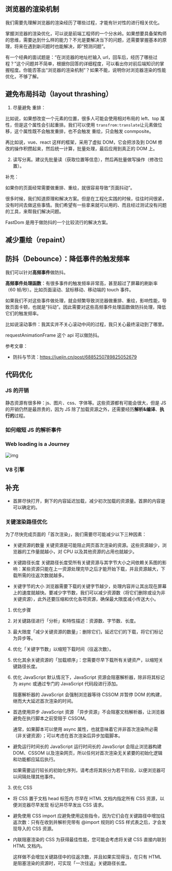 ## 浏览器的渲染机制

我们需要先理解浏览器的渲染经历了哪些过程，才能有针对性的进行相关优化。

掌握浏览器的渲染优化，可以说是前端工程师的一个分水岭。如果想要具备架构师的思维，需要达到什么样的能力？不光是要解决当下的问题，还需要掌握基本的原理，将来在遇到新问题时也能解决，即“预测问题”。

有一个经典的面试题是：“在浏览器的地址栏输入 url，回车后，经历了哪些过程？”这个问题并不简单，根据你回答的详细程度，可以看出你对前后端知识的掌握程度。你能否答出“浏览器的渲染机制”？如果不能，说明你对浏览器渲染的性能优化，不够了解。

## 避免布局抖动（layout thrashing）

1. 尽量避免 重排：

比如说，如果想改变一个元素的位置，很多人可能会使用相对布局的 left、top 属性，但是这个属性会引起重排。我们可以使用 `transfrom:translate`让元素做位移，这个属性既不会触发重排，也不会触发 重绘，只会触发 conmposite。

再比如说，vue、react 这样的框架，采用了虚拟 DOM，它会把涉及到 DOM 修改的操作积攒起来，然后统一计算，批量处理，最后应用到真正的 DOM 上。

2. 读写分离。建议先批量读（获取位置等信息），然后再批量做写操作（修改位置）。

补充：

如果你的页面经常需要做重排、重绘，就很容易导致“页面抖动”。

很多时候，我们知道原理和解决方案。但是在工程化实践的时候，往往时间很紧，没有时间去做这些事情。我们希望有一些拿来就可以用的、而且经过测试没有问题的工具，来帮我们解决问题。

FastDom 是用于做防抖的一个比较流行的解决方案。

## 减少重绘（repaint）

## 防抖（Debounce）：降低事件的触发频率

我们可以针对**高频事件**做防抖。

**高频事件处理函数**：有很多事件的触发频率非常高，甚至超过了屏幕的刷新率（60 帧/秒）。比如页面滚动、鼠标移动、移动端的 touch 事件。

如果我们不对这些事件做处理，就会频繁导致浏览器做重排、重绘，影响性能，导致页面卡顿，也就是“抖动”。因此需要对这些高频事件处理函数做防抖处理，降低它们的触发频率。

比如说滚动事件：我其实并不关心滚动中间的过程，我只关心最终滚动到了哪里。

requestAnimationFrame 这个 api 可以做防抖。

参考文章：

- 防抖与节流：https://juejin.cn/post/6885250789825052679

## 代码优化

### JS 的开销

静态资源有很多种：js、图片、css、字体等。这些资源都有可能会很大，但是 JS 的开销仍然是最昂贵的，因为 JS 除了加载资源之外，还需要经历**解析&编译**、**执行的**过程。

### 如何缩短 JS 的解析事件

### Web loading is a Journey

![img](images/1*vSGOCrLV9MiLhpmPid1CHQ.png)

### V8 引擎

## 补充

- 首屏尽快打开，剩下的内容延迟加载，减少初次加载的资源量。首屏的内容是可以确定的。

### 关键渲染路径优化

为了尽快完成页面的「首次渲染」，我们需要尽可能减少以下三种因素：

- 关键资源的数量
  关键资源是可能阻止网页首次渲染的资源。这些资源越少，浏览器的工作量就越小，对 CPU 以及其他资源的占用也就越少。

- 关键路径长度
  关键路径长度受所有关键资源与其字节大小之间依赖关系图的影响：某些资源只能在上一资源处理完毕之后才能开始下载，并且资源越大，下载所需的往返次数就越多。

- 关键字节的大小
  浏览器需要下载的关键字节越少，处理内容并让其出现在屏幕上的速度就越快。要减少字节数，我们可以减少资源数（将它们删除或设为非关键资源），此外还要压缩和优化各项资源，确保最大限度减小传送大小。

1. 优化步骤
2. 对关键路径进行「分析」和特性描述：资源数、字节数、长度。
3. 最大限度「减少关键资源的数量」：删除它们，延迟它们的下载，将它们标记为异步等。
4. 优化「关键字节数」以缩短下载时间（往返次数）。
5. 优化其余关键资源的「加载顺序」：您需要尽早下载所有关键资产，以缩短关键路径长度。

6. 优化 JavaScript
   默认情况下，JavaScript 资源会阻塞解析器，除非将其标记为 async 或通过专门的 JavaScript 代码段进行添加。

   阻塞解析器的 JavaScript 会强制浏览器等待 CSSOM 并暂停 DOM 的构建，继而大大延迟首次渲染的时间。

- 首选使用异步 JavaScript 资源
  「异步资源」不会阻塞文档解析器，让浏览器避免在执行脚本之前受阻于 CSSOM。

  通常，如果脚本可以使用 async 属性，也就意味着它并非首次渲染所必需（非关键资源）；可以考虑在首次渲染后异步加载脚本。

- 避免运行时间长的 JavaScript
  运行时间长的 JavaScript 会阻止浏览器构建 DOM、CSSOM 以及渲染网页，所以任何对首次渲染无关紧要的初始化逻辑和功能都应延后执行。

  如果需要运行较长的初始化序列，请考虑将其拆分为若干阶段，以便浏览器可以间隔处理其他事件。

3. 优化 CSS

- 将 CSS 置于文档 head 标签内
  尽早在 HTML 文档内指定所有 CSS 资源，以便浏览器尽早发现 <link> 标记并尽早发出 CSS 请求。

- 避免使用 CSS import
  应避免使用这些指令，因为它们会在关键路径中增加往返次数：只有在收到并解析完带有 @import 规则的 CSS 样式表之后，才会发现导入的 CSS 资源。

- 内联阻塞渲染的 CSS
  为获得最佳性能，您可能会考虑将关键 CSS 直接内联到 HTML 文档内。

  这样做不会增加关键路径中的往返次数，并且如果实现得当，在只有 HTML 是阻塞渲染的资源时，可实现「一次往返」关键路径长度。
